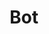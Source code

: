 ---
title: "Bot"
files:
  - name: "Bot Detection"
    type: "web"
    size: "-"    
    url: https://github.com/TheGP/untidetect-tools
draft: false
--- 